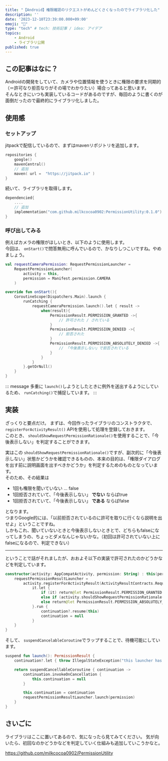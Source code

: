 ```yaml
---
title: "【Android】権限確認のリクエストがめんどくさくなったのでライブラリ化した"
description: ''
date: '2023-12-10T23:39:00.000+09:00'
emoji: "🌟"
type: "tech" # tech: 技術記事 / idea: アイデア
topics: 
    - Android
    - ライブラリ公開
published: true
---
```


## この記事はなに？
Androidの開発をしていて、カメラや位置情報を使うときに権限の要求を同期的（＝許可なり拒否なりがその場でわかりたい）場合ってあると思います。  
そんなときにいつも実装しているコードがあるのですが、毎回のように書くのが面倒だったので最終的にライブラリ化しました。

## 使用感

### セットアップ
jitpackで配信しているので、まずはmavenリポジトリを追加します。

``` kts : settings.gradle.kts
repositories {
    google()
    mavenCentral()
    // 追加
    maven( url =  "https://jitpack.io" )
}
```

続いて、ライブラリを取得します。

``` kts : build.gradle.kts(:app)
dependencied{
    ....
    // 追加
    implementation("com.github.milkcocoa0902:PermissionUtility:0.1.0")
}
```

### 呼び出してみる
例えばカメラの権限がほしいとき、以下のように使用します。  
今回は、 `onStart()`で問答無用に呼んでいるので、かなりしつこいですね。やめましょう。

``` Kotlin : MainActivity.kt
val requestCameraPermission: RequestPermissionLauncher = 
    RequestPermissionLauncher(
        activity = this,
        permission = Manifest.permission.CAMERA
    )

override fun onStart(){
    CoroutineScope(Dispatchers.Main).launch {
        runCatching {
            requestCameraPermission.launch().let { result ->
                when(result){
                    PermissionResult.PERMISSION_GRANTED ->{
                        // 許可された / されている
                    }
                    PermissionResult.PERMISSION_DENIED ->{
                        // 拒否された
                    }
                    PermissionResult.PERMISSION_ABSOLUTELY_DENIED ->{
                        // 「今後表示しない」で拒否されている
                    }
                }
            }
        }.getOrNull()
    }
}
```

::: message 
多重に `launch()`しようとしたときに例外を送出するようにしているため、 `runCatching()`で捕捉しています。
:::

## 実装
ざっくりと要点だけ。
まずは、今回作ったライブラリのコンストラクタで、 `registerForActivityResult()` APIを使用して処理を登録しておきます。  
このとき、 `shouldShowRequestPermissionRationale()`を使用することで、「今後表示しない」を判定することができます。

実はこの `shouldShowRequestPermissionRationale()`ですが、副次的に「今後表示しない」状態かどうかを確認できるものの、本来の目的は、「権限ダイアログを出す前に説明画面を出すべきかどうか」を判定するためのものとなっています。  
そのため、その結果は

- 1回も権限を聞いていない ... false
- 1回拒否されていて、「今後表示しない」 **でない** ならばtrue
- 1回拒否されていて、「今後表示しない」 **である** ならばfalse

となります。  
つまりGoogle的には、「以前拒否されているのに許可を取りに行くなら説明を出せよ」ということですね。  
しかもこれ、聞いていないときと今後表示しないときとで、どちらもfalseになってしまうの、ちょっとダメなんじゃないかな。（初回は許可されていない上にfalseになるので、判定できない）

------
ということで話がそれましたが、おおよそ以下の実装で許可されたのかどうかなどを判定しています。

``` Kotlin : RequestPermissionLauncher.kt
constructor(activity: AppCompatActivity, permission: String) : this(permission) {
    requestPermissionResultLauncher =
        activity.registerForActivityResult(ActivityResultContracts.RequestPermission()) {
            it.let {
                if (it) return@let PermissionResult.PERMISSION_GRANTED
                else if (activity.shouldShowRequestPermissionRationale(permission)) return@let PermissionResult.PERMISSION_DENIED
                else return@let PermissionResult.PERMISSION_ABSOLUTELY_DENIED
            }.run {
                continuation?.resume(this)
                continuation = null
            }
    }
}
```

そして、 `suspendCancelableCoroutine`でラップすることで、待機可能にしています。

``` Kotlin : RequestPermissionLauncher.kt
suspend fun launch(): PermissionResult {
    continuation?.let { throw IllegalStateException("this launcher has been started.") }

    return suspendCancellableCoroutine { continuation ->
        continuation.invokeOnCancellation {
            this.continuation = null
        }

        this.continuation = continuation
        requestPermissionResultLauncher.launch(permission)
    }
}

```



## さいごに
ライブラリはここに置いてあるので、気になったら見てみてください。
気が向いたら、初回なのかどうかなどを判定していく仕組みも追加していこうかなと。


https://github.com/milkcocoa0902/PermissionUtility